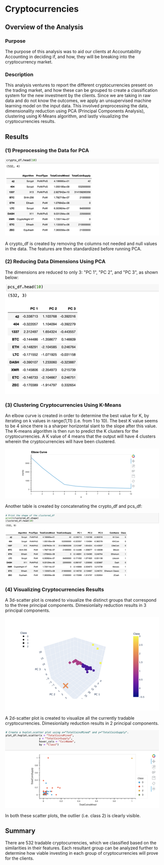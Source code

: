 # Cryptocurrencies
## Overview of the Analysis
### Purpose
The purpose of this analysis was to aid our clients at Accountability Accounting in deciding if, and how, they will be breaking into the cryptocurrency market. 

### Description
This analysis ventures to report the different cryptocurrencies present on the trading market, and how these can be grouped to create a classification system for the new investment by the clients. Since we are taking in raw data and do not know the outcomes, we apply an unsupervised machine learning model on the input data. This involved preprocessing the data, dimensionality reduction using PCA (Principal Components Analysis), clustering using K-Means algorithm, and lastly visualizing the cryptocurrencies results.

## Results
### (1) Preprocessing the Data for PCA

![crypto_df](https://github.com/SohaT7/Cryptocurrencies/blob/main/Images/crypto_df.png)

A crypto_df is created by removing the columns not needed and null values in the data. The features are then standardized before running PCA.

### (2) Reducing Data Dimensions Using PCA
The dimensions are reduced to only 3: "PC 1", "PC 2", and "PC 3", as shown below:

![pcs_df](https://github.com/SohaT7/Cryptocurrencies/blob/main/Images/pcs_df.png)

### (3) Clustering Cryptocurrencies Using K-Means
An elbow curve is created in order to determine the best value for K, by iterating on k values in range(1,11) (i.e. from 1 to 10). The best K value seems to be 4 since there is a sharper horizontal slant to the slope after this value. The K-means algorithm is then run to predict the K clusters for the cryptocurrencies. A K value of 4 means that the output will have 4 clusters wherein the cryptocurrencies will have been clustered. 

![elbow_curve](https://github.com/SohaT7/Cryptocurrencies/blob/main/Images/elbow_curve.png)

Another table is created by concatenating the crypto_df and pcs_df:

![clustered_df](https://github.com/SohaT7/Cryptocurrencies/blob/main/Images/clustered_df.png)

### (4) Visualizing Cryptocurrencies Results
A 3d-scatter plot is created to visualize the distinct groups that correspond to the three principal components. Dimesionlaity reduction results in 3 principal components. 

![3d scatter plot](https://github.com/SohaT7/Cryptocurrencies/blob/main/Images/3d_scatter_plot.png)

A 2d-scatter plot is created to visualize all the currently tradable cryptocurrencies. Dimesionlaity reduction results in 2 principal components. 

![2d scatter plot](https://github.com/SohaT7/Cryptocurrencies/blob/main/Images/2d_scatter_plot.png)

In both these scatter plots, the outlier (i.e. class 2) is clearly visible.

## Summary
There are 532 tradable cryptocurrencies, which we classified based on the similarities in their features. Each resultant group can be analyzed further to determine how viable investing in each group of cryptocurrencies will prove for the clients. 


